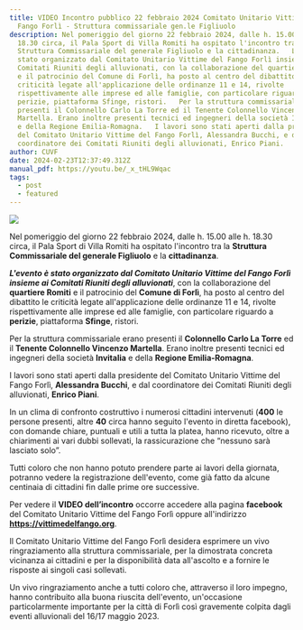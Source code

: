 ```yaml
---
title: VIDEO Incontro pubblico 22 febbraio 2024 Comitato Unitario Vittime del
  Fango Forlì - Struttura commissariale gen.le Figliuolo
description: Nel pomeriggio del giorno 22 febbraio 2024, dalle h. 15.00 alle h.
  18.30 circa, il Pala Sport di Villa Romiti ha ospitato l'incontro tra la
  Struttura Commissariale del generale Figliuolo e la cittadinanza.   L'evento è
  stato organizzato dal Comitato Unitario Vittime del Fango Forlì insieme ai
  Comitati Riuniti degli alluvionati, con la collaborazione del quartiere Romiti
  e il patrocinio del Comune di Forlì, ha posto al centro del dibattito le
  criticità legate all'applicazione delle ordinanze 11 e 14, rivolte
  rispettivamente alle imprese ed alle famiglie, con particolare riguardo a
  perizie, piattaforma Sfinge, ristori.   Per la struttura commissariale erano
  presenti il Colonnello Carlo La Torre ed il Tenente Colonnello Vincenzo
  Martella. Erano inoltre presenti tecnici ed ingegneri della società Invitalia
  e della Regione Emilia-Romagna.   I lavori sono stati aperti dalla presidente
  del Comitato Unitario Vittime del Fango Forlì, Alessandra Bucchi, e dal
  coordinatore dei Comitati Riuniti degli alluvionati, Enrico Piani.
author: CUVF
date: 2024-02-23T12:37:49.312Z
manual_pdf: https://youtu.be/_x_tHL9Wqac
tags:
  - post
  - featured
---
```

![](/static/img/miniatura_incontro_cuvf_02.jpg)

Nel pomeriggio del giorno 22 febbraio 2024, dalle h. 15.00 alle h. 18.30 circa, il Pala Sport di Villa Romiti ha ospitato l'incontro tra la **Struttura Commissariale del generale Figliuolo** e la **cittadinanza**.

***L'evento è stato organizzato dal Comitato Unitario Vittime del Fango Forlì insieme ai Comitati Riuniti degli alluvionati***, con la collaborazione del **quartiere Romiti** e il patrocinio del **Comune di Forlì**, ha posto al centro del dibattito le criticità legate all'applicazione delle ordinanze 11 e 14, rivolte rispettivamente alle imprese ed alle famiglie, con particolare riguardo a **perizie**, piattaforma **Sfinge**, ristori.

Per la struttura commissariale erano presenti il **Colonnello Carlo La Torre** ed il **Tenente Colonnello Vincenzo Martella**. Erano inoltre presenti tecnici ed ingegneri della società **Invitalia** e della **Regione Emilia-Romagna**.

I lavori sono stati aperti dalla presidente del Comitato Unitario Vittime del Fango Forlì, **Alessandra Bucchi**, e dal coordinatore dei Comitati Riuniti degli alluvionati, **Enrico Piani**.

In un clima di confronto costruttivo i numerosi cittadini intervenuti (**400** le persone presenti, altre **40** circa hanno seguito l'evento in diretta facebook), con domande chiare, puntuali e utili a tutta la platea, hanno ricevuto, oltre a chiarimenti ai vari dubbi sollevati, la rassicurazione che “nessuno sarà lasciato solo”.

Tutti coloro che non hanno potuto prendere parte ai lavori della giornata, potranno vedere la registrazione dell'evento, come già fatto da alcune centinaia di cittadini fin dalle prime ore successive. 

Per vedere il **VIDEO dell’incontro** occorre accedere alla pagina **facebook** del Comitato Unitario Vittime del Fango Forlì oppure all'indirizzo **https://vittimedelfango.org**. 

Il Comitato Unitario Vittime del Fango Forlì desidera esprimere un vivo ringraziamento alla struttura commissariale, per la dimostrata concreta vicinanza ai cittadini e per la disponibilità data all'ascolto e a fornire le risposte ai singoli casi sollevati. 

Un vivo ringraziamento anche a tutti coloro che, attraverso il loro impegno, hanno contribuito alla buona riuscita dell'evento, un'occasione particolarmente importante per la città di Forlì così gravemente colpita dagli eventi alluvionali del 16/17 maggio 2023.